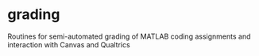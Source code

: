 # grading
Routines for semi-automated grading of MATLAB coding assignments and interaction with Canvas and Qualtrics
